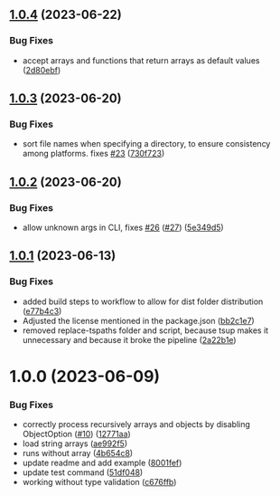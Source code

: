 ## [1.0.4](https://github.com/MeltStudio/config-loader/compare/v1.0.3...v1.0.4) (2023-06-22)


### Bug Fixes

* accept arrays and functions that return arrays as default values ([2d80ebf](https://github.com/MeltStudio/config-loader/commit/2d80ebf7b7d8b6b8b5e7782943ff45e2a3f376b1))

## [1.0.3](https://github.com/MeltStudio/config-loader/compare/v1.0.2...v1.0.3) (2023-06-20)


### Bug Fixes

* sort file names when specifying a directory, to ensure consistency among platforms. fixes [#23](https://github.com/MeltStudio/config-loader/issues/23) ([730f723](https://github.com/MeltStudio/config-loader/commit/730f7234efb8a14c019f4214cdffbc06cb64031b))

## [1.0.2](https://github.com/MeltStudio/config-loader/compare/v1.0.1...v1.0.2) (2023-06-20)


### Bug Fixes

* allow unknown args in CLI, fixes [#26](https://github.com/MeltStudio/config-loader/issues/26) ([#27](https://github.com/MeltStudio/config-loader/issues/27)) ([5e349d5](https://github.com/MeltStudio/config-loader/commit/5e349d50fc35987c3375f2ab817561faf7479f56))

## [1.0.1](https://github.com/MeltStudio/config-loader/compare/v1.0.0...v1.0.1) (2023-06-13)


### Bug Fixes

* added build steps to workflow to allow for dist folder distribution ([e77b4c3](https://github.com/MeltStudio/config-loader/commit/e77b4c379311cb047d79df41e2ddc2901938821a))
* Adjusted the license mentioned in the package.json ([bb2c1e7](https://github.com/MeltStudio/config-loader/commit/bb2c1e72133c46ef71bfc349795bb0088930dfdb))
* removed replace-tspaths folder and script, because tsup makes it unnecessary and because it broke the pipeline ([2a22b1e](https://github.com/MeltStudio/config-loader/commit/2a22b1ec6eaa7a837b5475f2a2b45c53e46fd5e0))

# 1.0.0 (2023-06-09)


### Bug Fixes

* correctly process recursively arrays and objects by disabling ObjectOption ([#10](https://github.com/MeltStudio/config-loader/issues/10)) ([12771aa](https://github.com/MeltStudio/config-loader/commit/12771aaf7ced45d71e903b4fef4390216634c138))
* load string arrays ([ae992f5](https://github.com/MeltStudio/config-loader/commit/ae992f59a4a075050be5af28b4c821c40deb33bc))
* runs without array ([4b654c8](https://github.com/MeltStudio/config-loader/commit/4b654c81ff5176e4aba22df2b970c3f95b62dd1f))
* update readme and add example ([8001fef](https://github.com/MeltStudio/config-loader/commit/8001fef821b826f3744ee9209e091d0369101828))
* update test command ([51df048](https://github.com/MeltStudio/config-loader/commit/51df048168cd20e1c4a9fd5709290dd250c708c7))
* working without type validation ([c676ffb](https://github.com/MeltStudio/config-loader/commit/c676ffb101ccd3435374a44e1b16a29f7d15c355))
